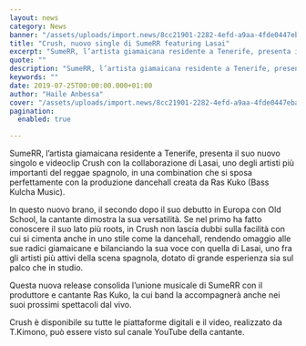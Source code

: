 ```yaml
---
layout: news
category: News
banner: "/assets/uploads/import.news/8cc21901-2282-4efd-a9aa-4fde0447ebab-640x640.jpeg"
title: "Crush, nuovo single di SumeRR featuring Lasai"
excerpt: "SumeRR, l’artista giamaicana residente a Tenerife, presenta il suo nuovo singolo e videoclip Crush con la collaborazione di Lasai, uno degli artisti più importanti del reggae spagnolo, in una combination che si sposa perfettamente con la produzione dancehall creata da Ras Kuko (Bass Kulcha Music). In questo nuovo brano, il secondo dopo il suo debutto [&hellip"
quote: ""
description: "SumeRR, l’artista giamaicana residente a Tenerife, presenta il suo nuovo singolo e videoclip Crush con la collaborazione di Lasai, uno degli artisti più importanti del reggae spagnolo, in una combination che si sposa perfettamente con la produzione dancehall creata da Ras Kuko (Bass Kulcha Music). In questo nuovo brano, il secondo dopo il suo debutto [&hellip"
keywords: ""
date: 2019-07-25T00:00:00.000+01:00
author: "Haile Anbessa"
cover: "/assets/uploads/import.news/8cc21901-2282-4efd-a9aa-4fde0447ebab-640x640.jpeg"
pagination:
  enabled: true

---
```


SumeRR, l’artista giamaicana residente a Tenerife, presenta il suo nuovo singolo e videoclip Crush con la collaborazione di Lasai, uno degli artisti più importanti del reggae spagnolo, in una combination che si sposa perfettamente con la produzione dancehall creata da Ras Kuko (Bass Kulcha Music).

In questo nuovo brano, il secondo dopo il suo debutto in Europa con Old School, la cantante dimostra la sua versatilità. Se nel primo ha fatto conoscere il suo lato più roots, in Crush non lascia dubbi sulla facilità con cui si cimenta anche in uno stile come la dancehall, rendendo omaggio alle sue radici giamaicane e bilanciando la sua voce con quella di Lasai, uno fra gli artisti più attivi della scena spagnola, dotato di grande esperienza sia sul palco che in studio.

Questa nuova release consolida l’unione musicale di SumeRR con il produttore e cantante Ras Kuko, la cui band la accompagnerà anche nei suoi prossimi spettacoli dal vivo.

Crush è disponibile su tutte le piattaforme digitali e il video, realizzato da T.Kimono, può essere visto sul canale YouTube della cantante.